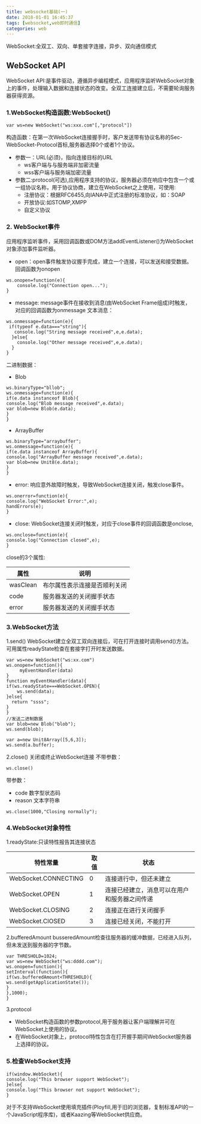 ```yaml
---
title: websocket基础(一)
date: 2018-01-01 16:45:37
tags: [websocket,web即时通信]
categories: web
---
```

WebSocket:全双工、双向、单套接字连接，异步、双向通信模式
## WebSocket API
 WebSocket API:是事件驱动，遵循异步编程模式，应用程序监听WebSocket对象上的事件，处理输入数据和连接状态的改变。全双工连接建立后，不需要轮询服务器获得资源。

### 1.WebSocket构造函数:WebSocket()
```
var ws=new WebSocket("ws:xxx.com"[,"protocol"])
```
构造函数：在第一次WebSocket连接握手时，客户发送带有协议名称的Sec-WebSocket-Protocol首标,服务器选择0个或者1个协议。
- 参数一：URL(必须)，指向连接目标的URL
    - ws客户端与与服务端非加密流量
    - wss客户端与服务端加密流量
-  参数二:protocol(可选),应用程序支持的协议，服务器必须在响应中包含一个或一组协议名称，用于协议协商，建立在WebSocket之上使用，可使用:
   - 注册协议：根据RFC6455,向IANA中正式注册的标准协议，如：SOAP
   - 开放协议:如STOMP,XMPP
   - 自定义协议
### 2.  WebSocket事件
应用程序监听事件，采用回调函数或DOM方法addEventListener()为WebSocket对象添加事件监听器。
  - open：open事件触发协议握手完成，建立一个连接，可以发送和接受数据。回调函数为onopen
  ```
  ws.onopen=function(e){
      console.log("Connection open...");
  }
  ```
  - message: message事件在接收到消息(由WebSocket Frame组成)时触发，对应的回调函数为onmessage
  文本消息：
  ```
  ws.onmessage=function(e){
   if(typeof e.data==="string"){
     console.log("String message received",e,e.data);
    }else{
      console.log("Other message received",e,e.data);
    }
  }
  ```
  二进制数据：
  - Blob
  ```
  ws.binaryType="bllob";
  ws.onmessage=function(e){
  if(e.data instanceof Blob){
  console.log("Blob message received",e.data);
  var blob=new Blob(e.data);
  }
  }
  ```
   - ArrayBuffer
  ```
  ws.binaryType="arraybuffer";
  ws.onmessage=function(e){
  if(e.data instanceof ArrayBuffer){
  console.log("ArrayBuffer message received",e.data);
  var blob=new Unit8(e.data);
  }
  }
  ```
  - error: 响应意外故障时触发，导致WebSocket连接关闭，触发close事件。
  ```
  ws.onerror=function(e){
  console.log("WebSocket Error:",e);
  handErrors(e);
  }
  ```
  - close: WebSocket连接关闭时触发，对应于close事件的回调函数是onclose,
  ```
  ws.onclose=function(e){
  console.log("Connection closed",e);
  }
  ```
close的3个属性:

属性|说明
--|--
wasClean|布尔属性表示连接是否顺利关闭
code|服务器发送的关闭握手状态
error|服务器发送的关闭握手状态

### 3.WebSocket方法
1.send()
 WebSocket建立全双工双向连接后，可在打开连接时调用send()方法。可用属性readyState检查在套接字打开时发送数据。
 ```
 var ws=new WebSocket("ws:xx.com")
 ws.onopen=function(){
      myEventHandler(data)
 }
 function myEventHandler(data){
 if(ws.readyState===WebSocket.OPEN){
     ws.send(data);
 }else{
   return "ssss";
 }
 }
//发送二进制数据
var blob=new Blob("blob");
ws.send(blob);

var a=new Unit8Array([5,6,3]);
ws.send(a.buffer);
 ```
2.close()
   关闭或终止WebSocket连接
  不带参数：
  ```
  ws.close()
  ```
  带参数：
  - code 数字型状态码
  - reason 文本字符串
  ```
  ws.close(1000,"Closing normally");
  ```
### 4.WebSocket对象特性
1.readyState:只读特性报告其连接状态

特性常量|取值|状态
--|--|--
WebSocket.CONNECTING|0|连接进行中，但还未建立
WebSocket.OPEN|1|连接已经建立，消息可以在用户和服务器之间传递
WebSocket.CLOSING|2|连接正在进行关闭握手
WebSocket.ClOSED|3|连接已经关闭，不能打开
2.bufferedAmount
 busseredAmount检查往服务器的缓冲数据，已经进入队列，但未发送到服务器的字节数。
 ```
 var THRESHOLD=1024;
 var ws=new WebSocket("ws:dddd.com");
 ws.onopen=function(){
 setInterval(function(){
 if(ws.bufferedAmount<THRESHOLD){
 ws.send(getApplicationState());
 }
 },1000);
 }
 ```
 3.protocol
  - WebSocket构造函数的参数protocol,用于服务器让客户端理解并可在WebSocket上使用的协议。
  - 在WebSocket对象上，protocol特性包含在打开握手期间WebSocket服务器上选择的协议。
### 5.检查WebSocket支持

```
if(window.WebSocket){
console.log("This browser support WebSocket");
}else{
console.log("This browser not support WebSocket");
}
```
 对于不支持WebSocket使用填充插件(Ployfill,用于旧的浏览器，复制标准API的一个JavaScript程序库)，或者Kaazing等WebSocket供应商。
 